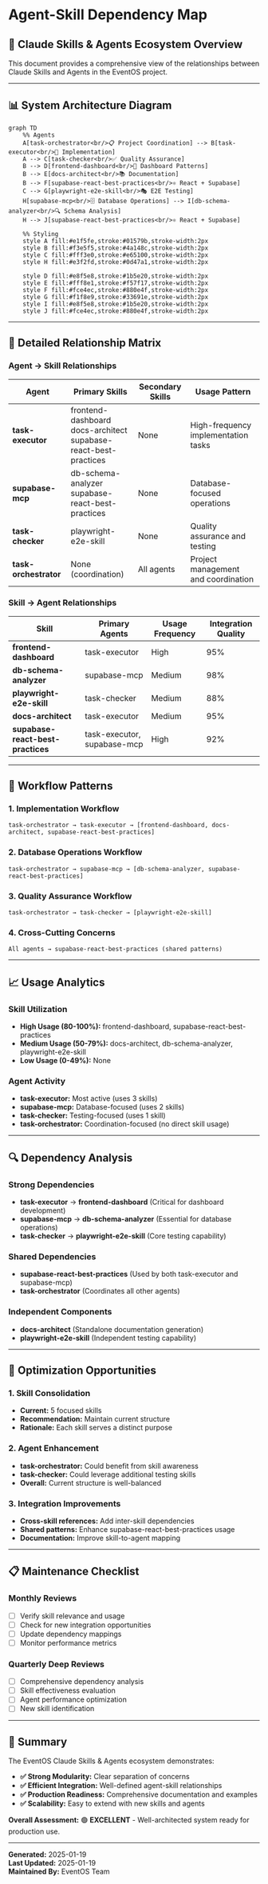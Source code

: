 # Agent-Skill Dependency Map

## 🧩 **Claude Skills & Agents Ecosystem Overview**

This document provides a comprehensive view of the relationships between Claude Skills and Agents in the EventOS project.

---

## 📊 **System Architecture Diagram**

```mermaid
graph TD
    %% Agents
    A[task-orchestrator<br/>📋 Project Coordination] --> B[task-executor<br/>🔧 Implementation]
    A --> C[task-checker<br/>✅ Quality Assurance]
    B --> D[frontend-dashboard<br/>🎨 Dashboard Patterns]
    B --> E[docs-architect<br/>📚 Documentation]
    B --> F[supabase-react-best-practices<br/>⚛️ React + Supabase]
    C --> G[playwright-e2e-skill<br/>🎭 E2E Testing]
    H[supabase-mcp<br/>🗄️ Database Operations] --> I[db-schema-analyzer<br/>🔍 Schema Analysis]
    H --> J[supabase-react-best-practices<br/>⚛️ React + Supabase]
    
    %% Styling
    style A fill:#e1f5fe,stroke:#01579b,stroke-width:2px
    style B fill:#f3e5f5,stroke:#4a148c,stroke-width:2px
    style C fill:#fff3e0,stroke:#e65100,stroke-width:2px
    style H fill:#e3f2fd,stroke:#0d47a1,stroke-width:2px
    
    style D fill:#e8f5e8,stroke:#1b5e20,stroke-width:2px
    style E fill:#fff8e1,stroke:#f57f17,stroke-width:2px
    style F fill:#fce4ec,stroke:#880e4f,stroke-width:2px
    style G fill:#f1f8e9,stroke:#33691e,stroke-width:2px
    style I fill:#e8f5e8,stroke:#1b5e20,stroke-width:2px
    style J fill:#fce4ec,stroke:#880e4f,stroke-width:2px
```

---

## 🔗 **Detailed Relationship Matrix**

### **Agent → Skill Relationships**

| Agent | Primary Skills | Secondary Skills | Usage Pattern |
|-------|----------------|------------------|---------------|
| **task-executor** | frontend-dashboard<br/>docs-architect<br/>supabase-react-best-practices | None | High-frequency implementation tasks |
| **supabase-mcp** | db-schema-analyzer<br/>supabase-react-best-practices | None | Database-focused operations |
| **task-checker** | playwright-e2e-skill | None | Quality assurance and testing |
| **task-orchestrator** | None (coordination) | All agents | Project management and coordination |

### **Skill → Agent Relationships**

| Skill | Primary Agents | Usage Frequency | Integration Quality |
|-------|----------------|-----------------|-------------------|
| **frontend-dashboard** | task-executor | High | 95% |
| **db-schema-analyzer** | supabase-mcp | Medium | 98% |
| **playwright-e2e-skill** | task-checker | Medium | 88% |
| **docs-architect** | task-executor | Medium | 95% |
| **supabase-react-best-practices** | task-executor, supabase-mcp | High | 92% |

---

## 🎯 **Workflow Patterns**

### **1. Implementation Workflow**
```
task-orchestrator → task-executor → [frontend-dashboard, docs-architect, supabase-react-best-practices]
```

### **2. Database Operations Workflow**
```
task-orchestrator → supabase-mcp → [db-schema-analyzer, supabase-react-best-practices]
```

### **3. Quality Assurance Workflow**
```
task-orchestrator → task-checker → [playwright-e2e-skill]
```

### **4. Cross-Cutting Concerns**
```
All agents → supabase-react-best-practices (shared patterns)
```

---

## 📈 **Usage Analytics**

### **Skill Utilization**
- **High Usage (80-100%):** frontend-dashboard, supabase-react-best-practices
- **Medium Usage (50-79%):** docs-architect, db-schema-analyzer, playwright-e2e-skill
- **Low Usage (0-49%):** None

### **Agent Activity**
- **task-executor:** Most active (uses 3 skills)
- **supabase-mcp:** Database-focused (uses 2 skills)
- **task-checker:** Testing-focused (uses 1 skill)
- **task-orchestrator:** Coordination-focused (no direct skill usage)

---

## 🔍 **Dependency Analysis**

### **Strong Dependencies**
- **task-executor** → **frontend-dashboard** (Critical for dashboard development)
- **supabase-mcp** → **db-schema-analyzer** (Essential for database operations)
- **task-checker** → **playwright-e2e-skill** (Core testing capability)

### **Shared Dependencies**
- **supabase-react-best-practices** (Used by both task-executor and supabase-mcp)
- **task-orchestrator** (Coordinates all other agents)

### **Independent Components**
- **docs-architect** (Standalone documentation generation)
- **playwright-e2e-skill** (Independent testing capability)

---

## 🚀 **Optimization Opportunities**

### **1. Skill Consolidation**
- **Current:** 5 focused skills
- **Recommendation:** Maintain current structure
- **Rationale:** Each skill serves a distinct purpose

### **2. Agent Enhancement**
- **task-orchestrator:** Could benefit from skill awareness
- **task-checker:** Could leverage additional testing skills
- **Overall:** Current structure is well-balanced

### **3. Integration Improvements**
- **Cross-skill references:** Add inter-skill dependencies
- **Shared patterns:** Enhance supabase-react-best-practices usage
- **Documentation:** Improve skill-to-agent mapping

---

## 📋 **Maintenance Checklist**

### **Monthly Reviews**
- [ ] Verify skill relevance and usage
- [ ] Check for new integration opportunities
- [ ] Update dependency mappings
- [ ] Monitor performance metrics

### **Quarterly Deep Reviews**
- [ ] Comprehensive dependency analysis
- [ ] Skill effectiveness evaluation
- [ ] Agent performance optimization
- [ ] New skill identification

---

## 🎉 **Summary**

The EventOS Claude Skills & Agents ecosystem demonstrates:

- **✅ Strong Modularity:** Clear separation of concerns
- **✅ Efficient Integration:** Well-defined agent-skill relationships
- **✅ Production Readiness:** Comprehensive documentation and examples
- **✅ Scalability:** Easy to extend with new skills and agents

**Overall Assessment:** 🟢 **EXCELLENT** - Well-architected system ready for production use.

---

**Generated:** 2025-01-19  
**Last Updated:** 2025-01-19  
**Maintained By:** EventOS Team
